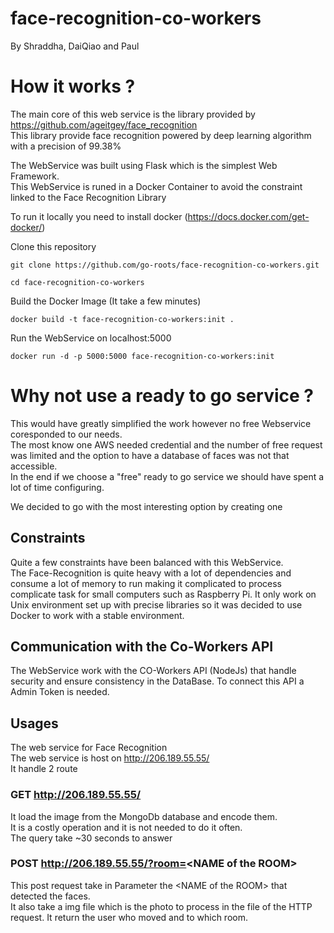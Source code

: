 # face-recognition-co-workers
By Shraddha, DaiQiao and Paul

# How it works ?
The main core of this web service is the library provided by https://github.com/ageitgey/face_recognition  
This library provide face recognition powered by deep learning algorithm with a precision of 99.38%  

The WebService was built using Flask which is the simplest Web Framework.  
This WebService is runed in a Docker Container to avoid the constraint linked to the Face Recognition Library

To run it locally you need to install docker (https://docs.docker.com/get-docker/)  

Clone this repository
```shell
git clone https://github.com/go-roots/face-recognition-co-workers.git
```
```shell
cd face-recognition-co-workers
```
Build the Docker Image (It take a few minutes)
```shell
docker build -t face-recognition-co-workers:init .
```
Run the WebService on localhost:5000
```shell
docker run -d -p 5000:5000 face-recognition-co-workers:init
```

# Why not use a ready to go service ?
This would have greatly simplified the work however no free Webservice coresponded to our needs.  
The most know one AWS needed credential and the number of free request was limited and the option to have a database of faces was not that accessible.  
In the end if we choose a "free" ready to go service we should have spent a lot of time configuring.  

We decided to go with the most interesting option by creating one

## Constraints
Quite a few constraints have been balanced with this WebService.  
The Face-Recognition is quite heavy with a lot of dependencies and consume a lot of memory to run making it complicated to process complicate task for small computers such as Raspberry Pi.
It only work on Unix environment set up with precise libraries so it was decided to use Docker to work with a stable environment.

## Communication with the Co-Workers API
The WebService work with the CO-Workers API (NodeJs) that handle security and ensure consistency in the DataBase. To connect this API a Admin Token is needed.  


## Usages  
The web service for Face Recognition   
The web service is host on http://206.189.55.55/   
It handle 2 route  

### GET http://206.189.55.55/

It load the image from the MongoDb database and encode them.   
It is a costly operation and it is not needed to do it often.   
The query take ~30 seconds to answer

### POST http://206.189.55.55/?room=<NAME of the ROOM\>

This post request take in Parameter the <NAME of the ROOM\> that detected the faces.   
It also take a img file which is the photo to process in the file of the HTTP request.
It return the user who moved and to which room.

